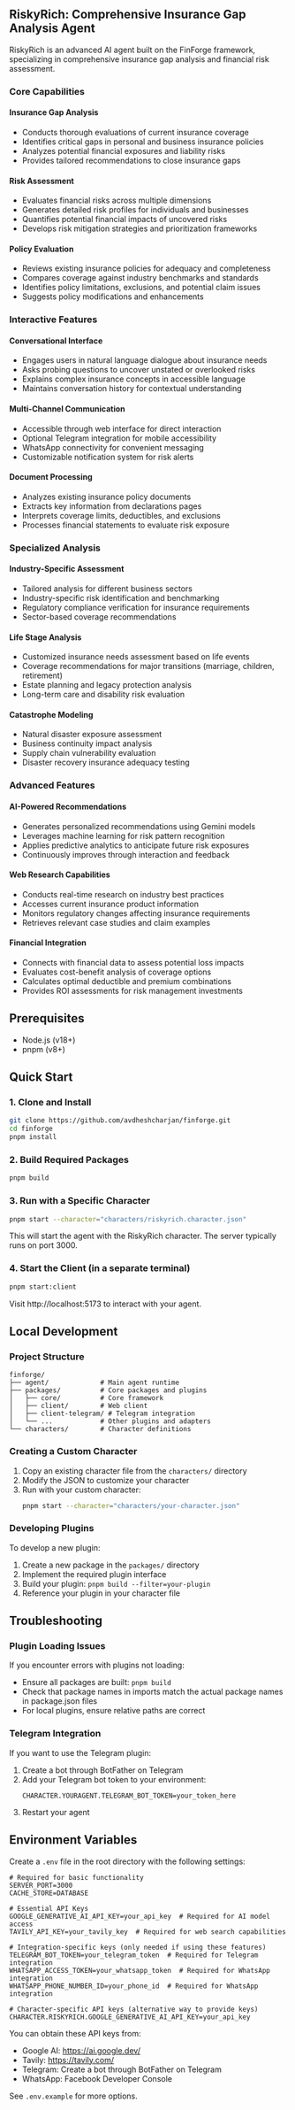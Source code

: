 ## RiskyRich: Comprehensive Insurance Gap Analysis Agent

RiskyRich is an advanced AI agent built on the FinForge framework, specializing in comprehensive insurance gap analysis and financial risk assessment.

### Core Capabilities

#### Insurance Gap Analysis
- Conducts thorough evaluations of current insurance coverage
- Identifies critical gaps in personal and business insurance policies
- Analyzes potential financial exposures and liability risks
- Provides tailored recommendations to close insurance gaps

#### Risk Assessment
- Evaluates financial risks across multiple dimensions
- Generates detailed risk profiles for individuals and businesses
- Quantifies potential financial impacts of uncovered risks
- Develops risk mitigation strategies and prioritization frameworks

#### Policy Evaluation
- Reviews existing insurance policies for adequacy and completeness
- Compares coverage against industry benchmarks and standards
- Identifies policy limitations, exclusions, and potential claim issues
- Suggests policy modifications and enhancements

### Interactive Features

#### Conversational Interface
- Engages users in natural language dialogue about insurance needs
- Asks probing questions to uncover unstated or overlooked risks
- Explains complex insurance concepts in accessible language
- Maintains conversation history for contextual understanding

#### Multi-Channel Communication
- Accessible through web interface for direct interaction
- Optional Telegram integration for mobile accessibility
- WhatsApp connectivity for convenient messaging
- Customizable notification system for risk alerts

#### Document Processing
- Analyzes existing insurance policy documents
- Extracts key information from declarations pages
- Interprets coverage limits, deductibles, and exclusions
- Processes financial statements to evaluate risk exposure

### Specialized Analysis

#### Industry-Specific Assessment
- Tailored analysis for different business sectors
- Industry-specific risk identification and benchmarking
- Regulatory compliance verification for insurance requirements
- Sector-based coverage recommendations

#### Life Stage Analysis
- Customized insurance needs assessment based on life events
- Coverage recommendations for major transitions (marriage, children, retirement)
- Estate planning and legacy protection analysis
- Long-term care and disability risk evaluation

#### Catastrophe Modeling
- Natural disaster exposure assessment
- Business continuity impact analysis
- Supply chain vulnerability evaluation
- Disaster recovery insurance adequacy testing

### Advanced Features

#### AI-Powered Recommendations
- Generates personalized recommendations using Gemini models
- Leverages machine learning for risk pattern recognition
- Applies predictive analytics to anticipate future risk exposures
- Continuously improves through interaction and feedback

#### Web Research Capabilities
- Conducts real-time research on industry best practices
- Accesses current insurance product information
- Monitors regulatory changes affecting insurance requirements
- Retrieves relevant case studies and claim examples

#### Financial Integration
- Connects with financial data to assess potential loss impacts
- Evaluates cost-benefit analysis of coverage options
- Calculates optimal deductible and premium combinations
- Provides ROI assessments for risk management investments


## Prerequisites

- Node.js (v18+)
- pnpm (v8+)

## Quick Start

### 1. Clone and Install

```bash
git clone https://github.com/avdheshcharjan/finforge.git
cd finforge
pnpm install
```

### 2. Build Required Packages

```bash
pnpm build
```

### 3. Run with a Specific Character

```bash
pnpm start --character="characters/riskyrich.character.json"
```

This will start the agent with the RiskyRich character. The server typically runs on port 3000.

### 4. Start the Client (in a separate terminal)

```bash
pnpm start:client
```

Visit http://localhost:5173 to interact with your agent.

## Local Development

### Project Structure

```
finforge/
├── agent/             # Main agent runtime
├── packages/          # Core packages and plugins
│   ├── core/          # Core framework
│   ├── client/        # Web client
│   ├── client-telegram/ # Telegram integration
│   └── ...            # Other plugins and adapters
└── characters/        # Character definitions
```

### Creating a Custom Character

1. Copy an existing character file from the `characters/` directory
2. Modify the JSON to customize your character
3. Run with your custom character:
   ```bash
   pnpm start --character="characters/your-character.json"
   ```

### Developing Plugins

To develop a new plugin:

1. Create a new package in the `packages/` directory
2. Implement the required plugin interface
3. Build your plugin: `pnpm build --filter=your-plugin`
4. Reference your plugin in your character file

## Troubleshooting

### Plugin Loading Issues

If you encounter errors with plugins not loading:

- Ensure all packages are built: `pnpm build`
- Check that package names in imports match the actual package names in package.json files
- For local plugins, ensure relative paths are correct

### Telegram Integration

If you want to use the Telegram plugin:

1. Create a bot through BotFather on Telegram
2. Add your Telegram bot token to your environment:
   ```
   CHARACTER.YOURAGENT.TELEGRAM_BOT_TOKEN=your_token_here
   ```
3. Restart your agent

## Environment Variables

Create a `.env` file in the root directory with the following settings:

```
# Required for basic functionality
SERVER_PORT=3000
CACHE_STORE=DATABASE

# Essential API Keys
GOOGLE_GENERATIVE_AI_API_KEY=your_api_key  # Required for AI model access
TAVILY_API_KEY=your_tavily_key  # Required for web search capabilities

# Integration-specific keys (only needed if using these features)
TELEGRAM_BOT_TOKEN=your_telegram_token  # Required for Telegram integration
WHATSAPP_ACCESS_TOKEN=your_whatsapp_token  # Required for WhatsApp integration
WHATSAPP_PHONE_NUMBER_ID=your_phone_id  # Required for WhatsApp integration

# Character-specific API keys (alternative way to provide keys)
CHARACTER.RISKYRICH.GOOGLE_GENERATIVE_AI_API_KEY=your_api_key
```

You can obtain these API keys from:
- Google AI: https://ai.google.dev/
- Tavily: https://tavily.com/
- Telegram: Create a bot through BotFather on Telegram
- WhatsApp: Facebook Developer Console

See `.env.example` for more options.

